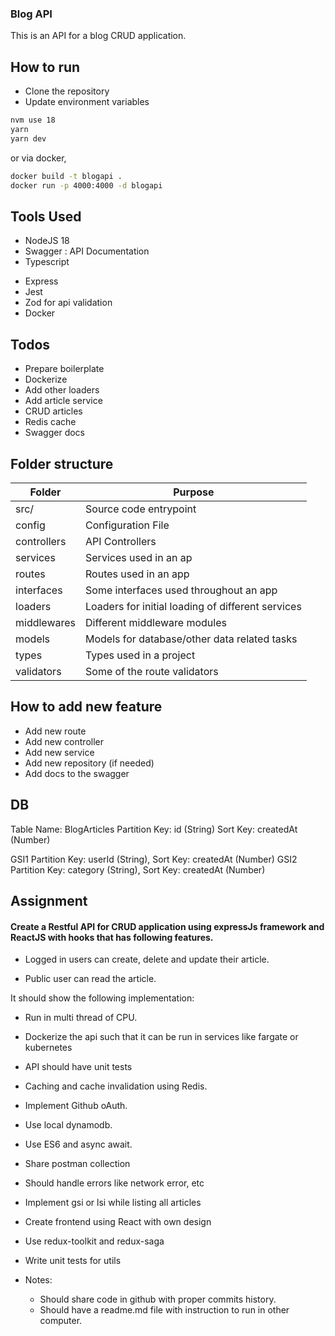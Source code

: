 ### Blog API

This is an API for a blog CRUD application.

## How to run

- Clone the repository
- Update environment variables

```bash
nvm use 18
yarn
yarn dev
```

or via docker,

```sh
docker build -t blogapi .
docker run -p 4000:4000 -d blogapi
```

## Tools Used

- NodeJS 18
- Swagger : API Documentation
- Typescript

* Express
* Jest
* Zod for api validation
* Docker

## Todos

- Prepare boilerplate
- Dockerize
- Add other loaders
- Add article service
- CRUD articles
- Redis cache
- Swagger docs

##

## Folder structure

| Folder      | Purpose                                           |
| ----------- | ------------------------------------------------- |
| src/        | Source code entrypoint                            |
| config      | Configuration File                                |
| controllers | API Controllers                                   |
| services    | Services used in an ap                            |
| routes      | Routes used in an app                             |
| interfaces  | Some interfaces used throughout an app            |
| loaders     | Loaders for initial loading of different services |
| middlewares | Different middleware modules                      |
| models      | Models for database/other data related tasks      |
| types       | Types used in a project                           |
| validators  | Some of the route validators                      |

## How to add new feature

- Add new route
- Add new controller
- Add new service
- Add new repository (if needed)
- Add docs to the swagger

## DB

Table Name: BlogArticles
Partition Key: id (String)
Sort Key: createdAt (Number)

GSI1 Partition Key: userId (String), Sort Key: createdAt (Number)
GSI2 Partition Key: category (String), Sort Key: createdAt (Number)

## Assignment

#### Create a Restful API for CRUD application using expressJs framework and ReactJS with hooks that has following features.

- Logged in users can create, delete and update their article.

* Public user can read the article.

It should show the following implementation:

- Run in multi thread of CPU.
- Dockerize the api such that it can be run in services like fargate or kubernetes
- API should have unit tests
- Caching and cache invalidation using Redis.
- Implement Github oAuth.
- Use local dynamodb.
- Use ES6 and async await.
- Share postman collection
- Should handle errors like network error, etc
- Implement gsi or lsi while listing all articles
- Create frontend using React with own design
- Use redux-toolkit and redux-saga
- Write unit tests for utils

- Notes:
  - Should share code in github with proper commits history.
  - Should have a readme.md file with instruction to run in other computer.
